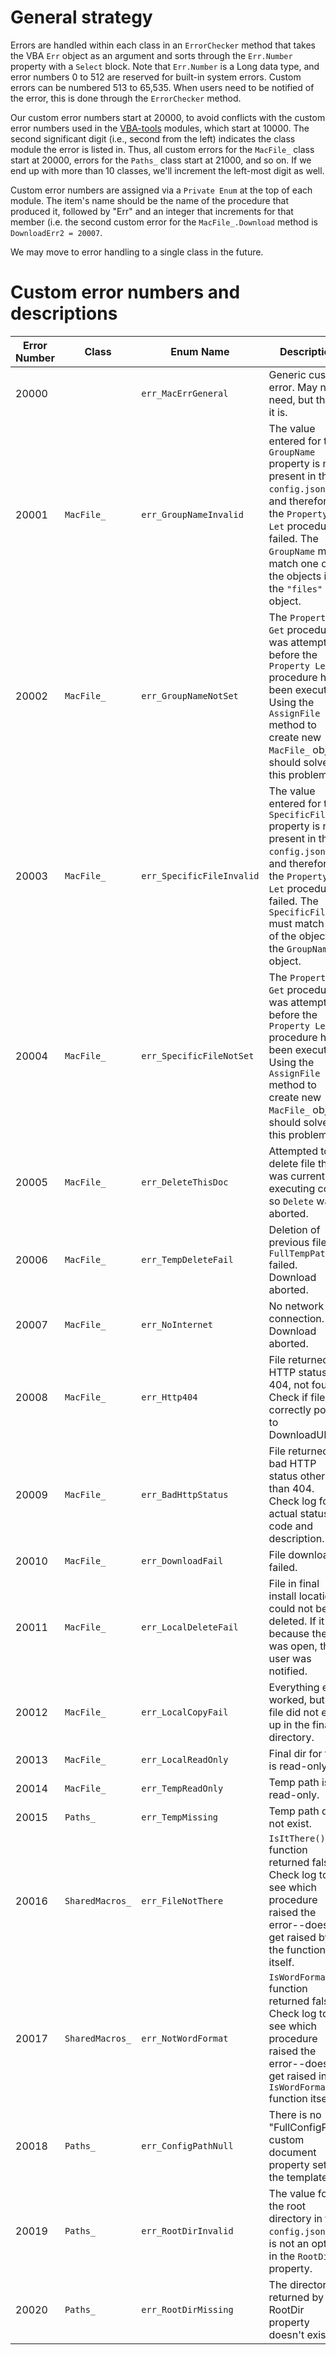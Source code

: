 # General strategy
Errors are handled within each class in an `ErrorChecker` method that takes the VBA `Err` object as an argument and sorts through the `Err.Number` property with a `Select` block. Note that `Err.Number` is a Long data type, and error numbers 0 to 512 are reserved for built-in system errors. Custom errors can be numbered 513 to 65,535. When users need to be notified of the error, this is done through the `ErrorChecker` method.

Our custom error numbers start at 20000, to avoid conflicts with the custom error numbers used in the [VBA-tools](https://github.com/VBA-tools) modules, which start at 10000. The second significant digit (i.e., second from the left) indicates the class module the error is listed in. Thus, all custom errors for the `MacFile_` class start at 20000, errors for the `Paths_` class start at 21000, and so on. If we end up with more than 10 classes, we'll increment the left-most digit as well.

Custom error numbers are assigned via a `Private Enum` at the top of each module. The item's name should be the name of the procedure that produced it, followed by "Err" and an integer that increments for that member (i.e. the second custom error for the `MacFile_.Download` method is `DownloadErr2 = 20007`.

We may move to error handling to a single class in the future.

# Custom error numbers and descriptions
| Error Number | Class | Enum Name | Description |
| ------------ | ----- | ------ | ----------- |
| 20000 |  | `err_MacErrGeneral` | Generic custom error. May not need, but there it is. |
| 20001 | `MacFile_` | `err_GroupNameInvalid` | The value entered for the `GroupName` property is not present in the `config.json` file, and therefore the `Property Let` procedure failed. The `GroupName` must match one of the objects in the `"files"` object. |
| 20002 | `MacFile_` | `err_GroupNameNotSet` | The `Property Get` procedure was attempted before the `Property Let` procedure had been executed. Using the `AssignFile` method to create new `MacFile_` objects should solve this problem. |
| 20003 | `MacFile_` | `err_SpecificFileInvalid` | The value entered for the `SpecificFile` property is not present in the `config.json` file, and therefore the `Property Let` procedure failed. The `SpecificFile` must match one of the objects in the `GroupName` object. |
| 20004 | `MacFile_` | `err_SpecificFileNotSet` | The `Property Get` procedure was attempted before the `Property Let` procedure had been executed. Using the `AssignFile` method to create new `MacFile_` objects should solve this problem. |
| 20005 | `MacFile_` | `err_DeleteThisDoc` | Attempted to delete file that was currently executing code, so `Delete` was aborted. |
| 20006 | `MacFile_` | `err_TempDeleteFail` | Deletion of previous file in `FullTempPath` failed. Download aborted. |
| 20007 | `MacFile_` | `err_NoInternet` | No network connection. Download aborted. |
| 20008 | `MacFile_` | `err_Http404` | File returned HTTP status of 404, not found. Check if file is correctly posted to DownloadURL. |
| 20009 | `MacFile_` | `err_BadHttpStatus` | File returned bad HTTP status other than 404. Check log for actual status code and description. |
| 20010 | `MacFile_` | `err_DownloadFail` | File download failed. |
| 20011 | `MacFile_` | `err_LocalDeleteFail` | File in final install location could not be deleted. If it was because the file was open, the user was notified. |
| 20012 | `MacFile_` | `err_LocalCopyFail` | Everything else worked, but the file did not end up in the final directory. |
| 20013 | `MacFile_` | `err_LocalReadOnly` | Final dir for file is read-only. |
| 20014 | `MacFile_` | `err_TempReadOnly` | Temp path is read-only. |
| 20015 | `Paths_` | `err_TempMissing` | Temp path does not exist. |
| 20016 | `SharedMacros_` | `err_FileNotThere` | `IsItThere()` function returned false. Check log to see which procedure raised the error--does not get raised by the function itself. |
| 20017 | `SharedMacros_` | `err_NotWordFormat` | `IsWordFormat()` function returned false. Check log to see which procedure raised the error--does not get raised in the `IsWordFormat()` function itself. |
| 20018 | `Paths_` | `err_ConfigPathNull` | There is no "FullConfigPath" custom document property set in the template. |
| 20019 | `Paths_` | `err_RootDirInvalid` | The value for the root directory in the `config.json` file is not an option in the `RootDir` property. |
| 20020 | `Paths_` | `err_RootDirMissing` | The directory returned by the RootDir property doesn't exist. |
